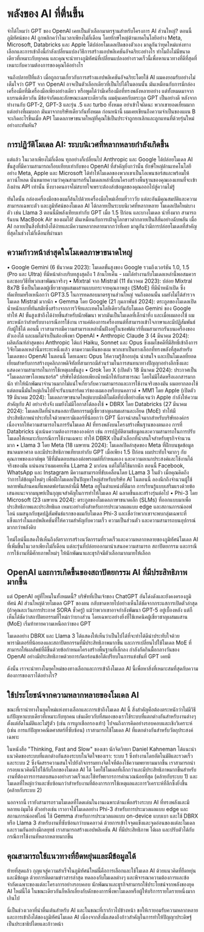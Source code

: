 # พลังของ AI ที่ตื่นขึ้น

จำได้ไหมว่า GPT ของ OpenAI เคยเป็นตัวเลือกมาตรฐานสำหรับโครงการ AI ส่วนใหญ่? ตอนนี้ ภูมิทัศน์ของ AI ถูกพลิกคว่ำในเวลาเพียงไม่กี่เดือน โดยยักษ์ใหญ่ด้านเทคโนโลยีอย่าง Meta, Microsoft, Databricks และ Apple ได้ปล่อยโมเดลเปิดของตัวเอง มาดูกันว่ายุคใหม่แห่งทางเลือกและการเข้าถึงนี้กำลังเปลี่ยนแปลงวิธีการสร้างแอปพลิเคชันอัจฉริยะอย่างไร ทำไมถึงไม่มีขนาดเดียวที่เหมาะกับทุกคน และคุณจะนำทางภูมิทัศน์ที่เปลี่ยนแปลงอย่างรวดเร็วนี้เพื่อหาแนวทางที่ดีที่สุดที่เหมาะกับความต้องการของคุณได้อย่างไร

จนถึงปลายปีที่แล้ว เมื่อถูกถามเกี่ยวกับการสร้างแอปพลิเคชันอัจฉริยะโดยใช้ AI ผมคงยอมรับอย่างไม่เต็มใจว่า GPT จาก OpenAI อาจเป็นตัวเลือกเดียวที่เป็นไปได้ในตอนนั้น มันเหมือนกับการมีกล่องเครื่องมือที่มีเครื่องมือเพียงอย่างเดียว หรือพูดได้ว่ามีเครื่องมือที่ทรงพลังหลายอย่าง แต่ทั้งหมดมาจากแบรนด์เดียวกัน มีข้อจำกัดและลักษณะเฉพาะเดียวกัน ผมคุ้นเคยกับตระกูล GPT เป็นอย่างดี หลังจากทำงานกับ GPT-2, GPT-3 และรุ่น .5 และ turbo ทั้งหมด อย่าเข้าใจผิดนะ พวกเขายอดเยี่ยมมาก แต่อย่างที่ผมบอก มันมาจากบริษัทเดียวกันทั้งหมด ก่อนหน้านี้ ผมเคยเขียนถึงความจำเป็นของแผน B จะเกิดอะไรขึ้นเมื่อ API โมเดลภาษาขนาดใหญ่ที่คุณใช้เป็นประจำถูกยกเลิกและถูกแทนที่ด้วยรุ่นใหม่อย่างกะทันหัน?

## การปฏิวัติโมเดล AI: ระบบนิเวศที่หลากหลายกำลังเกิดขึ้น

แต่แล้ว ในเวลาเพียงไม่กี่เดือน ทุกอย่างก็เปลี่ยนไป Anthropic และ Google ได้ปล่อยโมเดล AI ขั้นสูงที่มีความสามารถเกือบเทียบเท่ากับของ OpenAI ที่สำคัญยิ่งกว่านั้น ยักษ์ใหญ่ด้านเทคโนโลยีอย่าง Meta, Apple และ Microsoft ได้ทำให้โมเดลของพวกเขาเป็นโอเพนซอร์สและพร้อมให้ดาวน์โหลด นั่นหมายความว่าคุณสามารถรันโมเดลเหล่านี้บนโครงสร้างพื้นฐานของคุณเองแทนที่จะเข้าถึงผ่าน API เท่านั้น ซึ่งบางคนอาจไม่สบายใจเพราะต้องส่งข้อมูลของคุณออกไปสู่ความไม่รู้

ทันใดนั้น กล่องเครื่องมือของผมก็ล้นไปด้วยเครื่องมือใหม่เอี่ยมที่วาววับ แต่ละอันมีคุณสมบัติและความสามารถเฉพาะตัว และภูมิทัศน์ของโมเดล AI ได้กลายเป็นระบบนิเวศที่หลากหลาย โมเดลเปิดใหม่บางตัว เช่น Llama 3 ตอนนี้มีพลังเทียบเท่ากับ GPT เมื่อ 1.5 ปีก่อน และบางโมเดล น่าทึ่งมาก สามารถรันบน MacBook Air ของผมได้! มันเหมือนกับการเฝ้าดูโลกขาวดำกลายเป็นสีสันอย่างฉับพลัน เมื่อ AI กลายเป็นสิ่งที่เข้าถึงได้ง่ายและมีความหลากหลายมากกว่าที่เคย มาดูกันว่ามีการปล่อยโมเดลที่สำคัญที่สุดในช่วงไม่กี่เดือนที่ผ่านมา

## ความก้าวหน้าล่าสุดในโมเดลภาษาขนาดใหญ่

• Google Gemini (6 ธันวาคม 2023): โมเดลขั้นสูงของ Google รวมถึงเวอร์ชัน 1.0, 1.5 (Pro และ Ultra) ที่มีหน้าต่างบริบทสูงสุดถึง 1 ล้านโทเค็น - ผมได้ทำงานกับโมเดลเหล่านี้พอสมควร และชอบวิธีที่พวกเขาพัฒนาจริงๆ
• Mixtral จาก Mistral (11 ธันวาคม 2023): ปล่อย Mixtral 8x7B ซึ่งเป็นโมเดลผู้เชี่ยวชาญผสมผสานแบบกระจายคุณภาพสูง (SMoE) ที่มีน้ำหนักเปิด ซึ่งทัดเทียมหรือเหนือกว่า GPT3.5 ในการทดสอบมาตรฐานส่วนใหญ่ จนถึงตอนนั้น ผมยังไม่ได้สำรวจโมเดล Mistral มากนัก
• Gemma โดย Google (21 กุมภาพันธ์ 2024): ตระกูลของโมเดลเปิดน้ำหนักเบาที่ทันสมัยซึ่งสร้างจากการวิจัยและเทคโนโลยีเดียวกันกับโมเดล Gemini ของ Google ทำให้ AI ขั้นสูงเข้าถึงได้ง่ายขึ้นสำหรับนักพัฒนา พวกมันเป็นโมเดลที่เล็กน่าทึ่ง และเมื่อผมลองใช้ ผมตระหนักว่าสำหรับบางกรณีการใช้งาน เราแค่ต้องการเครื่องยนต์ที่สามารถเข้าใจภาษาและมีปฏิสัมพันธ์กับผู้ใช้ได้ ตอนนี้ เราสามารถมีความสามารถเหล่านั้นฝังอยู่ในซอฟต์แวร์ที่ผมสามารถรันบนเครื่องของตัวเองได้ และผมไม่จำเป็นต้องพึ่งพา OpenAI
• Anthropic Claude 3 (4 มีนาคม 2024): ผลิตภัณฑ์ล่าสุดของ Anthropic ได้แก่ Haiku, Sonnet และ Opus ซึ่งผมโชคดีที่มีสิทธิ์เข้าถึงการวิจัยโมเดลเหล่านี้มาระยะหนึ่งแล้ว ตามความเห็นของผม พวกเขาเป็นทางเลือกที่ทรงพลังที่สุดสำหรับโมเดลของ OpenAI ในตอนนี้ โดยเฉพาะ Opus ให้ความรู้สึกอบอุ่น น่าสนใจ และเป็นโมเดลที่ยอดเยี่ยมสำหรับการสร้างบุคลิกภาพดิจิทัลที่สามารถมีส่วนร่วมในการสนทนาทางปัญญาอย่างลึกซึ้งและแสดงความสามารถในการใช้เหตุผลขั้นสูง
• Grok โดย X (เปิดตัว 18 มีนาคม 2024): ประกาศเป็น "โมเดลภาษาโอเพนซอร์ส" บริษัทได้ปล่อยเพียงน้ำหนักให้กับสาธารณะ โดยไม่มีโค้ดหรือเอกสารมากนัก ทำให้นักพัฒนาจำนวนมากไม่แน่ใจเกี่ยวกับความสามารถและการใช้งานจริงของมัน ผมอยากลองใช้ แต่ตอนนี้มันใหญ่เกินไปที่จะรันบนฮาร์ดแวร์ของผมเองหรือบนคลาวด์
• MM1 โดย Apple (เปิดตัว 19 มีนาคม 2024): โมเดลภาษาขนาดใหญ่แบบมัลติโมดัลที่บ่งชี้อย่างชัดเจนว่า Apple กำลังให้ความสำคัญกับ AI อย่างจริงจัง ผมยังไม่มีโอกาสได้ลองใช้
• DBRX โดย Databricks (27 มีนาคม 2024): โมเดลเปิดที่นำเสนอสถาปัตยกรรมผู้เชี่ยวชาญผสมผสานละเอียด (MoE) ทำให้มีประสิทธิภาพน่าประทับใจด้วยพารามิเตอร์ที่น้อยกว่า GPT นี่อาจน่าสนใจมากสำหรับบริษัทองค์กร เนื่องจากให้ความสามารถในการรันโมเดล AI ที่ทรงพลังบนโครงสร้างพื้นฐานของตนเอง การที่ Databricks มุ่งเน้นความต้องการขององค์กร เช่น การปฏิบัติตามข้อมูลและความสามารถในการปรับโมเดลให้เหมาะกับกรณีการใช้งานเฉพาะ ทำให้ DBRX เป็นตัวเลือกที่น่าสนใจสำหรับธุรกิจจำนวนมาก
• Llama 3 โดย Meta (18 เมษายน 2024): โมเดลเปิดล่าสุดของ Meta ที่ฝึกบนชุดข้อมูลขนาดมหาศาล และมีประสิทธิภาพเทียบเท่ากับ GPT เมื่อเพียง 1.5 ปีก่อน ผมประทับใจมากๆ กับคุณภาพของเอาต์พุต วิธีที่มันตอบสนองต่อพรอมต์ที่กำหนดเอง และความอเนกประสงค์และใช้งานได้จริงของมัน แน่นอนว่าผมเคยเห็น LLama 2 มาก่อน แต่ไม่ได้ใช้มากนัก ตอนนี้ Facebook, WhatsApp และ Instagram มีความสามารถที่ขับเคลื่อนโดย LLama 3 ในตัว เมื่อคุณคิดถึงว่าการได้ข้อมูลใหม่ๆ เพื่อฝึกโมเดลเป็นปัญหาใหญ่สำหรับบริษัท AI ในตอนนี้ ลองนึกถึงจำนวนผู้ใช้หลายพันล้านคนที่แพลตฟอร์มเหล่านี้มี Meta อยู่ในตำแหน่งที่ดีมาก การเรียนรู้แบบเสริมแรงด้วยข้อเสนอแนะจากมนุษย์เป็นกุญแจสำคัญในการทำให้โมเดล AI ฉลาดขึ้นและสร้างรุ่นต่อไป
• Phi-3 โดย Microsoft (23 เมษายน 2024): ตระกูลของโมเดลภาษาขนาดเล็ก (SLMs) ที่ออกแบบมาเพื่อประสิทธิภาพและประสิทธิผล เหมาะอย่างยิ่งสำหรับการประมวลผลแบบ edge และสถานการณ์ออฟไลน์ ผมสนุกกับชุดปฏิสัมพันธ์แรกของผมกับโมเดล Phi-3 และเชื่อว่าพวกเขาจะพบกลุ่มเฉพาะที่แข็งแกร่งในแอปพลิเคชันที่ให้ความสำคัญกับความเร็ว ความเป็นส่วนตัว และความสามารถบนอุปกรณ์มากกว่าพลังดิบ

ไทม์ไลน์นี้แสดงให้เห็นถึงอัตราการสร้างนวัตกรรมที่รวดเร็วและความหลากหลายของภูมิทัศน์โมเดล AI ที่เพิ่มขึ้นในเวลาเพียงไม่กี่เดือน แต่ละรุ่นที่ปล่อยออกมานำเสนอความสามารถ สถาปัตยกรรม และกรณีการใช้งานที่มีศักยภาพใหม่ๆ ให้นักพัฒนาและธุรกิจมีตัวเลือกมากมายให้เลือก

## OpenAI และการเกิดขึ้นของสถาปัตยกรรม AI ที่มีประสิทธิภาพมากขึ้น

แต่ OpenAI อยู่ที่ไหนในทั้งหมดนี้? บริษัทที่เป็นเจ้าของ ChatGPT อันโด่งดังและยังคงครองภูมิทัศน์ AI ส่วนใหญ่ด้วยโมเดล GPT ของตน กลับขาดหายไปอย่างเห็นได้ชัดจากกระแสการเปิดตัวล่าสุด (ถ้าคุณละเว้นการประกาศ SORA ชั่วครู่) แม้ว่าพวกเขาอาจกำลังพัฒนา GPT-5 อยู่เบื้องหลัง แต่ก็เห็นได้ชัดว่าสถาปัตยกรรมที่ใหม่กว่าบางส่วน โดยเฉพาะอย่างยิ่งที่ใช้เทคนิคผู้เชี่ยวชาญผสมผสาน (MoE) เริ่มท้าทายความเหนือกว่าของ GPT

โมเดลอย่าง DBRX และ Llama 3 ได้แสดงให้เห็นว่าเป็นไปได้ที่จะทำได้ดีน่าประทับใจด้วยพารามิเตอร์ที่น้อยลงและสถาปัตยกรรมที่มีประสิทธิภาพมากขึ้น และการเปลี่ยนไปใช้โมเดล MoE ที่สามารถให้ผลลัพธ์ที่ดีขึ้นด้วยข้อกำหนดโครงสร้างพื้นฐานที่เล็กลง กำลังกัดกินมื้อกลางวันของ OpenAI อย่างมีประสิทธิภาพด้วยการกัดกร่อนข้อได้เปรียบในการแข่งขันที่ GPT เคยมี

ดังนั้น เราจะนำทางในยุคใหม่ของทางเลือกและการเข้าถึงโมเดล AI นี้เพื่อหาสิ่งที่เหมาะสมที่สุดกับความต้องการของเราได้อย่างไร?

## ใช้ประโยชน์จากความหลากหลายของโมเดล AI

ขณะที่เรานำทางในยุคใหม่แห่งทางเลือกและการเข้าถึงโมเดล AI นี้ สิ่งสำคัญคือต้องตระหนักว่าไม่มีวิธีแก้ปัญหาแบบเดียวที่เหมาะกับทุกคน เช่นเดียวกับที่สมองของเราใช้ระบบที่แตกต่างกันสำหรับงานต่างๆ ตั้งแต่อัตโนมัติและไม่รู้ตัว (เช่น การผูกเชือกรองเท้า) ไปจนถึงการคิดอย่างรอบคอบและเชิงวิเคราะห์ (เช่น การแก้ปัญหาคณิตศาสตร์ที่ซับซ้อน) เราสามารถใช้โมเดล AI ที่แตกต่างกันสำหรับวัตถุประสงค์เฉพาะ

ในหนังสือ "Thinking, Fast and Slow" ของเขา นักจิตวิทยา Daniel Kahneman ได้แนะนำแนวคิดของระบบที่แตกต่างกันสองระบบในจิตใจของเรา: ระบบ 1 ซึ่งทำงานโดยอัตโนมัติและรวดเร็ว และระบบ 2 ซึ่งจัดสรรความสนใจไปยังกิจกรรมทางจิตใจที่ต้องใช้ความพยายามมากขึ้น เราสามารถนำกรอบแนวคิดนี้ไปใช้กับโลกของโมเดล AI ได้ โดยใช้โมเดลที่เล็กกว่าและมีประสิทธิภาพมากขึ้นสำหรับงานที่ต้องการการตอบสนองอย่างรวดเร็วและใช้ทรัพยากรการคำนวณน้อยที่สุด (คล้ายกับระบบ 1) และโมเดลที่ใหญ่กว่าและซับซ้อนกว่าสำหรับงานที่ต้องการการใช้เหตุผลและการวิเคราะห์ที่ลึกซึ้งยิ่งขึ้น (คล้ายกับระบบ 2)

นอกจากนี้ เรายังสามารถรวมโมเดลที่โดดเด่นในงานเฉพาะด้านเพื่อสร้างระบบ AI ที่ทรงพลังและมีหลายแง่มุมได้ ตัวอย่างเช่น เราอาจใช้โมเดลอย่าง Phi-3 สำหรับการประมวลผลแบบ edge และสถานการณ์ออฟไลน์ ใช้ Gemma สำหรับการประมวลผลแบบ on-device แบบเบา และใช้ DBRX หรือ Llama 3 สำหรับงานที่ซับซ้อนกว่าบนคลาวด์ ด้วยการเข้าใจจุดแข็งและจุดอ่อนของแต่ละโมเดลและรวมกันอย่างมีกลยุทธ์ เราสามารถสร้างแอปพลิเคชัน AI ที่มีประสิทธิภาพ ได้ผล และปรับตัวได้กับกรณีการใช้งานที่หลากหลายมากขึ้น

## คุณสามารถใช้แนวทางที่ยืดหยุ่นและมีข้อมูลได้

ท้ายที่สุดแล้ว กุญแจสู่ความสำเร็จในภูมิทัศน์ใหม่นี้คือการเลือกและใช้โมเดล AI ด้วยแนวคิดที่ยืดหยุ่นและมีข้อมูล ด้วยการติดตามข่าวสารล่าสุด ทดลองกับโมเดลต่างๆ และพิจารณาความต้องการและข้อจำกัดเฉพาะของแต่ละโครงการอย่างรอบคอบ นักพัฒนาและธุรกิจสามารถใช้ประโยชน์จากพลังของยุค AI ใหม่นี้ได้ ในขณะเดียวกันก็หลีกเลี่ยงกับดักของการพึ่งพาโมเดลหรือผู้ให้บริการรายใดรายหนึ่งมากเกินไป

นี่เป็นช่วงเวลาที่น่าตื่นเต้นสำหรับ AI และในขณะที่เราก้าวไปข้างหน้า ขอให้เรายอมรับความหลากหลายและการเข้าถึงได้ของภูมิทัศน์โมเดล AI เนื่องจากสิ่งนี้แสดงถึงก้าวสำคัญในการทำให้ปัญญาประดิษฐ์เป็นประชาธิปไตยและก้าวหน้า